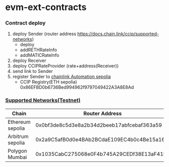 # evm-ext-contracts

### Contract deploy

1. deploy Sender (router address https://docs.chain.link/ccip/supported-networks)
   * deploy
   * addRETHRateInfo
   * addMATICRateInfo
2. deploy Receiver
3. deploy CCIPRateProvider (rate+address(Receiver))
4. send link to Sender
5. register Sender to [chainlink Automation sepolia](https://automation.chain.link/sepolia)
   * CCIP Registry(ETH sepolia) 0x86EFBD0b6736Bed994962f9797049422A3A8E8Ad

### [Supported Networks(Testnet)](https://docs.chain.link/ccip/supported-networks/v1_2_0/testnet#overview)


| Chain            | Router Address                             | Chain Selector       | Link Address                               |
| ---------------- | ------------------------------------------ | -------------------- | ------------------------------------------ |
| Ethereum sepolia | 0x0bf3de8c5d3e8a2b34d2beeb17abfcebaf363a59 | 16015286601757825753 | 0x779877A7B0D9E8603169DdbD7836e478b4624789 |
| Arbitrum sepolia | 0x2a9C5afB0d0e4BAb2BCdaE109EC4b0c4Be15a165 | 3478487238524512106  | 0xb1D4538B4571d411F07960EF2838Ce337FE1E80E |
| Polygon Mumbai   | 0x1035CabC275068e0F4b745A29CEDf38E13aF41b1 | 12532609583862916517 | 0x326C977E6efc84E512bB9C30f76E30c160eD06FB |
